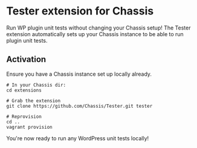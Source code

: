 # Tester extension for Chassis
Run WP plugin unit tests without changing your Chassis setup! The Tester
extension automatically sets up your Chassis instance to be able to run plugin
unit tests.

## Activation
Ensure you have a Chassis instance set up locally already.

```
# In your Chassis dir:
cd extensions

# Grab the extension
git clone https://github.com/Chassis/Tester.git tester

# Reprovision
cd ..
vagrant provision
```

You're now ready to run any WordPress unit tests locally!